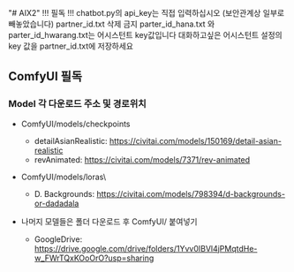 "# AIX2" 
!!! 필독 !!!
chatbot.py의 api_key는 직접 입력하십시오 (보안관계상 일부로 빼놓았습니다)
partner_id.txt 삭제 금지
parter_id_hana.txt 와 parter_id_hwarang.txt는 어시스턴트 key값입니다
대화하고싶은 어시스턴트 설정의 key 값을 partner_id.txt에 저장하세요

## ComfyUI 필독
### Model 각 다운로드 주소 및 경로위치
- ComfyUI/models/checkpoints
    - detailAsianRealistic: https://civitai.com/models/150169/detail-asian-realistic
    - revAnimated: https://civitai.com/models/7371/rev-animated

- ComfyUI/models/loras\
    - D. Backgrounds: https://civitai.com/models/798394/d-backgrounds-or-dadadala

- 나머지 모델들은 폴더 다운로드 후 ComfyUI/ 붙여넣기
    - GoogleDrive: https://drive.google.com/drive/folders/1Yvv0IBVl4jPMqtdHe-w_FWrTQxKOoOrO?usp=sharing